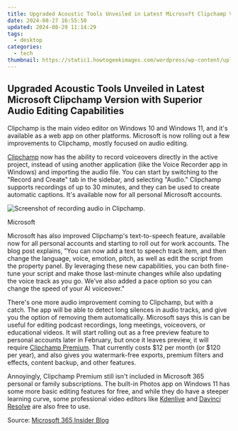 ```yaml
---
title: Upgraded Acoustic Tools Unveiled in Latest Microsoft Clipchamp Version with Superior Audio Editing Capabilities
date: 2024-08-27 16:55:50
updated: 2024-08-29 11:14:29
tags:
  - desktop
categories:
  - tech
thumbnail: https://static1.howtogeekimages.com/wordpress/wp-content/uploads/2024/02/clipchamp.jpg
---
```


## Upgraded Acoustic Tools Unveiled in Latest Microsoft Clipchamp Version with Superior Audio Editing Capabilities

Clipchamp is the main video editor on Windows 10 and Windows 11, and it's available as a web app on other platforms. Microsoft is now rolling out a few improvements to Clipchamp, mostly focused on audio editing.

[Clipchamp](https://fox-http.techidaily.com/2024-approved-the-iphone-photography-handbook-tips-and-tricks/) now has the ability to record voiceovers directly in the active project, instead of using another application (like the Voice Recorder app in Windows) and importing the audio file. You can start by switching to the "Record and Create" tab in the sidebar, and selecting "Audio." Clipchamp supports recordings of up to 30 minutes, and they can be used to create automatic captions. It's available now for all personal Microsoft accounts.

![Screenshot of recording audio in Clipchamp.](https://static1.howtogeekimages.com/wordpress/wp-content/uploads/2024/02/clipchampaudiorecording.png) 

Microsoft

 Microsoft has also improved Clipchamp's text-to-speech feature, available now for all personal accounts and starting to roll out for work accounts. The blog post explains, "You can now add a text to speech track item, and then change the language, voice, emotion, pitch, as well as edit the script from the property panel. By leveraging these new capabilities, you can both fine-tune your script and make those last-minute changes while also updating the voice track as you go. We’ve also added a pace option so you can change the speed of your AI voiceover."

 There's one more audio improvement coming to Clipchamp, but with a catch. The app will be able to detect long silences in audio tracks, and give you the option of removing them automatically. Microsoft says this is can be useful for editing podcast recordings, long meetings, voiceovers, or educational videos. It will start rolling out as a free preview feature to personal accounts later in February, but once it leaves preview, it will require [Clipchamp Premium](https://clipchamp.com/en/pricing/). That currently costs $12 per month (or $120 per year), and also gives you watermark-free exports, premium filters and effects, content backup, and other features.

 Annoyingly, Clipchamp Premium still isn't included in Microsoft 365 personal or family subscriptions. The built-in Photos app on Windows 11 has some more basic editing features for free, and while they do have a steeper learning curve, some professional video editors like [Kdenlive](https://kdenlive.org/en/) and [Davinci Resolve](https://www.blackmagicdesign.com/products/davinciresolve) are also free to use.

 Source: [Microsoft 365 Insider Blog](https://insider.microsoft365.com/en-us/blog/exploring-microsoft-clipchamps-latest-audio-improvements)

<ins class="adsbygoogle"
     style="display:block"
     data-ad-format="autorelaxed"
     data-ad-client="ca-pub-7571918770474297"
     data-ad-slot="1223367746"></ins>



<ins class="adsbygoogle"
     style="display:block"
     data-ad-client="ca-pub-7571918770474297"
     data-ad-slot="8358498916"
     data-ad-format="auto"
     data-full-width-responsive="true"></ins>
